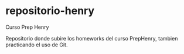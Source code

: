# repositorio-henry
Curso Prep Henry

Repositorio donde subire los homeworks del curso PrepHenry, tambien practicando el uso de Git.
